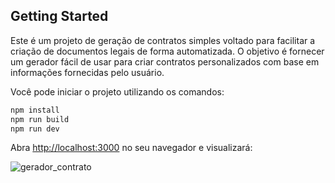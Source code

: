 ## Getting Started

Este é um projeto de geração de contratos simples voltado para facilitar a criação de documentos legais de forma automatizada. O objetivo é fornecer um gerador fácil de usar para criar contratos personalizados com base em informações fornecidas pelo usuário.

Você pode iniciar o projeto utilizando os comandos: 
```bash
npm install
npm run build
npm run dev
```

Abra [http://localhost:3000](http://localhost:3000) no seu navegador e visualizará:

![gerador_contrato](https://github.com/user-attachments/assets/a2718022-b079-4283-8b54-d2ab0ba90bb3)
